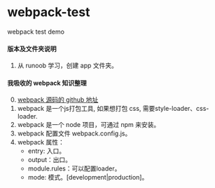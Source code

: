 # webpack-test
webpack test demo
#### 版本及文件夹说明
1. 从 runoob 学习，创建 app 文件夹。 
#### 我吸收的 webpack 知识整理
0. [webpack 源码的 github 地址](https://github.com/webpack/webpack)
1. webpack 是一个js打包工具, 如果想打包 css, 需要style-loader、css-loader.
2. webpack 是一个 node 项目，可通过 npm 来安装。
3. webpack 配置文件 webpack.config.js。
4. webpack 属性：
    - entry: 入口。
    - output：出口。
    - module.rules：可以配置loader。
    - mode: 模式。[development|production]。
